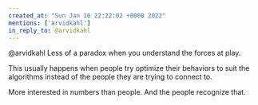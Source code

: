 ```yaml
---
created_at: "Sun Jan 16 22:22:02 +0000 2022"
mentions: ['arvidkahl']
in_reply_to: @arvidkahl
---
```


@arvidkahl Less of a paradox when you understand the forces at play.

This usually happens when people try optimize their behaviors to suit the algorithms instead of the people they are trying to connect to.

More interested in numbers than people. And the people recognize that.